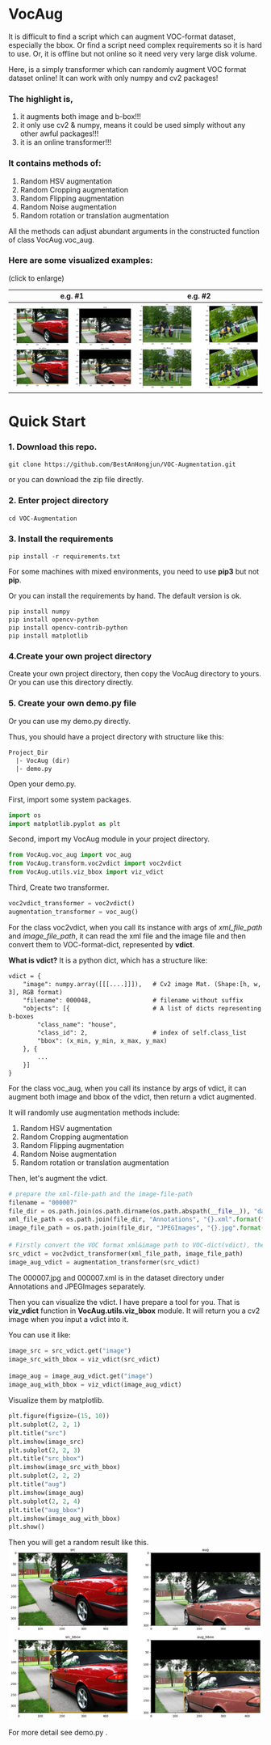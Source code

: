 # VocAug
It is difficult to find a script which can augment VOC-format dataset, especially the bbox. Or find a script need complex requirements so it is hard to use. Or, it is offline but not online so it need very very large disk volume.

Here, is a simply transformer which can randomly augment VOC format dataset online! It can work with only numpy and cv2 packages!
### The highlight is, 
1) it augments both image and b-box!!!
2) it only use cv2 & numpy, means it could be used simply without any other awful packages!!!
3) it is an online transformer!!!

### It contains methods of:
1) Random HSV augmentation
2) Random Cropping augmentation
3) Random Flipping augmentation
4) Random Noise augmentation
5) Random rotation or translation augmentation

All the methods can adjust abundant arguments in the constructed function of class VocAug.voc_aug.

### Here are some visualized examples:

(click to enlarge)

e.g. #1             |e.g. #2
:-------------------------:|:-------------------------:
![eg1](examples/000007.png)|![eg2](examples/000009.png)

# Quick Start
### 1. Download this repo.
```shell
git clone https://github.com/BestAnHongjun/VOC-Augmentation.git
```

or you can download the zip file directly.

### 2. Enter project directory
```shell
cd VOC-Augmentation
```

### 3. Install the requirements
```shell
pip install -r requirements.txt
```
For some machines with mixed environments, you need to use **pip3** but not **pip**.

Or you can install the requirements by hand. The default version is ok.
```shell
pip install numpy
pip install opencv-python
pip install opencv-contrib-python
pip install matplotlib
```

### 4.Create your own project directory
Create your own project directory, then copy the VocAug directory to yours. 
Or you can use this directory directly.

### 5. Create your own demo.py file
Or you can use my demo.py directly.

Thus, you should have a project directory with structure like this:
```shell
Project_Dir
  |- VocAug (dir)
  |- demo.py
```
Open your demo.py.

First, import some system packages.
```python
import os
import matplotlib.pyplot as plt
```

Second, import my VocAug module in your project directory.
```python
from VocAug.voc_aug import voc_aug
from VocAug.transform.voc2vdict import voc2vdict
from VocAug.utils.viz_bbox import viz_vdict
```

Third, Create two transformer.

```python
voc2vdict_transformer = voc2vdict()
augmentation_transformer = voc_aug()
```

For the class voc2vdict, when you call its instance with args of 
*xml_file_path* and *image_file_path*, it can read the xml file and the
image file and then convert them to VOC-format-dict, represented by **vdict**.

**What is vdict?** It is a python dict, which has a structure like:
```shell
vdict = {
    "image": numpy.array([[[....]]]),   # Cv2 image Mat. (Shape:[h, w, 3], RGB format)
    "filename": 000048,                 # filename without suffix
    "objects": [{                       # A list of dicts representing b-boxes
        "class_name": "house",
        "class_id": 2,                  # index of self.class_list
        "bbox": (x_min, y_min, x_max, y_max)
    }, {
        ...
    }]
}
```

For the class voc_aug, when you call its instance by args of vdict,
it can augment both image and bbox of the vdict, then return
a vdict augmented.

It will randomly use augmentation methods include:
1) Random HSV augmentation
2) Random Cropping augmentation
3) Random Flipping augmentation
4) Random Noise augmentation
5) Random rotation or translation augmentation

Then, let's augment the vdict.
```python
# prepare the xml-file-path and the image-file-path
filename = "000007"
file_dir = os.path.join(os.path.dirname(os.path.abspath(__file__)), "dataset")
xml_file_path = os.path.join(file_dir, "Annotations", "{}.xml".format(filename))
image_file_path = os.path.join(file_dir, "JPEGImages", "{}.jpg".format(filename))

# Firstly convert the VOC format xml&image path to VOC-dict(vdict), then augment it.
src_vdict = voc2vdict_transformer(xml_file_path, image_file_path)
image_aug_vdict = augmentation_transformer(src_vdict)
```

The 000007.jpg and 000007.xml is in the dataset directory under Annotations and JPEGImages separately.

Then you can visualize the vdict. I have prepare a tool for you. That is
**viz_vdict** function in **VocAug.utils.viz_bbox** module.
It will return you a cv2 image when you input a vdict into it.

You can use it like:
```python
image_src = src_vdict.get("image")
image_src_with_bbox = viz_vdict(src_vdict)

image_aug = image_aug_vdict.get("image")
image_aug_with_bbox = viz_vdict(image_aug_vdict)
```

Visualize them by matplotlib.
```python
plt.figure(figsize=(15, 10))
plt.subplot(2, 2, 1)
plt.title("src")
plt.imshow(image_src)
plt.subplot(2, 2, 3)
plt.title("src_bbox")
plt.imshow(image_src_with_bbox)
plt.subplot(2, 2, 2)
plt.title("aug")
plt.imshow(image_aug)
plt.subplot(2, 2, 4)
plt.title("aug_bbox")
plt.imshow(image_aug_with_bbox)
plt.show()
```

Then you will get a random result like this.
![eg1](examples/000007.png)

For more detail see demo.py .
